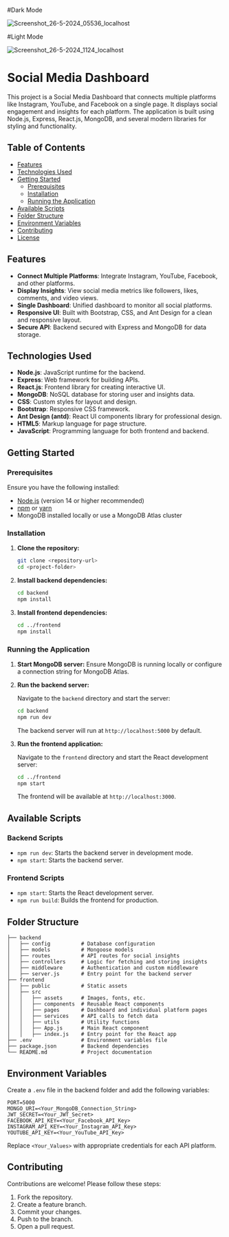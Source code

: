 #Dark Mode

![Screenshot_26-5-2024_05536_localhost](https://github.com/amanverma20/social-meadia-dashboard/assets/131933744/a3999d91-05c5-44a3-8722-3af1f7f7cccd)


#Light Mode

![Screenshot_26-5-2024_1124_localhost](https://github.com/amanverma20/social-meadia-dashboard/assets/131933744/57ff1149-fbd3-494a-98c2-d524c2593581)

# Social Media Dashboard

This project is a Social Media Dashboard that connects multiple platforms like Instagram, YouTube, and Facebook on a single page. It displays social engagement and insights for each platform. The application is built using Node.js, Express, React.js, MongoDB, and several modern libraries for styling and functionality.

## Table of Contents

- [Features](#features)
- [Technologies Used](#technologies-used)
- [Getting Started](#getting-started)
  - [Prerequisites](#prerequisites)
  - [Installation](#installation)
  - [Running the Application](#running-the-application)
- [Available Scripts](#available-scripts)
- [Folder Structure](#folder-structure)
- [Environment Variables](#environment-variables)
- [Contributing](#contributing)
- [License](#license)

## Features

- **Connect Multiple Platforms**: Integrate Instagram, YouTube, Facebook, and other platforms.
- **Display Insights**: View social media metrics like followers, likes, comments, and video views.
- **Single Dashboard**: Unified dashboard to monitor all social platforms.
- **Responsive UI**: Built with Bootstrap, CSS, and Ant Design for a clean and responsive layout.
- **Secure API**: Backend secured with Express and MongoDB for data storage.

## Technologies Used

- **Node.js**: JavaScript runtime for the backend.
- **Express**: Web framework for building APIs.
- **React.js**: Frontend library for creating interactive UI.
- **MongoDB**: NoSQL database for storing user and insights data.
- **CSS**: Custom styles for layout and design.
- **Bootstrap**: Responsive CSS framework.
- **Ant Design (antd)**: React UI components library for professional design.
- **HTML5**: Markup language for page structure.
- **JavaScript**: Programming language for both frontend and backend.

## Getting Started

### Prerequisites

Ensure you have the following installed:

- [Node.js](https://nodejs.org/) (version 14 or higher recommended)
- [npm](https://www.npmjs.com/) or [yarn](https://yarnpkg.com/)
- MongoDB installed locally or use a MongoDB Atlas cluster

### Installation

1. **Clone the repository:**

   ```bash
   git clone <repository-url>
   cd <project-folder>
   ```

2. **Install backend dependencies:**

   ```bash
   cd backend
   npm install
   ```

3. **Install frontend dependencies:**

   ```bash
   cd ../frontend
   npm install
   ```

### Running the Application

1. **Start MongoDB server:**
   Ensure MongoDB is running locally or configure a connection string for MongoDB Atlas.

2. **Run the backend server:**

   Navigate to the `backend` directory and start the server:

   ```bash
   cd backend
   npm run dev
   ```

   The backend server will run at `http://localhost:5000` by default.

3. **Run the frontend application:**

   Navigate to the `frontend` directory and start the React development server:

   ```bash
   cd ../frontend
   npm start
   ```

   The frontend will be available at `http://localhost:3000`.

## Available Scripts

### Backend Scripts
- `npm run dev`: Starts the backend server in development mode.
- `npm start`: Starts the backend server.

### Frontend Scripts
- `npm start`: Starts the React development server.
- `npm run build`: Builds the frontend for production.

## Folder Structure

```
├── backend
│   ├── config          # Database configuration
│   ├── models          # Mongoose models
│   ├── routes          # API routes for social insights
│   ├── controllers     # Logic for fetching and storing insights
│   ├── middleware      # Authentication and custom middleware
│   ├── server.js       # Entry point for the backend server
├── frontend
│   ├── public          # Static assets
│   ├── src
│   │   ├── assets      # Images, fonts, etc.
│   │   ├── components  # Reusable React components
│   │   ├── pages       # Dashboard and individual platform pages
│   │   ├── services    # API calls to fetch data
│   │   ├── utils       # Utility functions
│   │   ├── App.js      # Main React component
│   │   ├── index.js    # Entry point for the React app
├── .env                # Environment variables file
├── package.json        # Backend dependencies
└── README.md           # Project documentation
```

## Environment Variables

Create a `.env` file in the backend folder and add the following variables:

```
PORT=5000
MONGO_URI=<Your_MongoDB_Connection_String>
JWT_SECRET=<Your_JWT_Secret>
FACEBOOK_API_KEY=<Your_Facebook_API_Key>
INSTAGRAM_API_KEY=<Your_Instagram_API_Key>
YOUTUBE_API_KEY=<Your_YouTube_API_Key>
```

Replace `<Your_Values>` with appropriate credentials for each API platform.

## Contributing

Contributions are welcome! Please follow these steps:

1. Fork the repository.
2. Create a feature branch.
3. Commit your changes.
4. Push to the branch.
5. Open a pull request.

